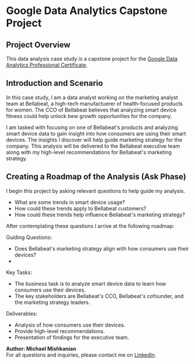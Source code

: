 # Google Data Analytics Capstone Project

## Project Overview
This data analysis case study is a capstone project for the [Google Data Analytics Professional Certificate](https://www.coursera.org/professional-certificates/google-data-analytics?).

## Introduction and Scenario
In this case study, I am a data analyst working on the marketing analyst team at Bellabeat, a high-tech manufactuerer of health-focused products for women. The CCO of Bellabeat believes that analyzing smart device fitness could help unlock bew growth opportunities for the company.

I am tasked with focusing on one of Bellabeat's products and analyzing smart device data to gain insight into how consumers are using their smart devices. The insights I discover will help guide marketing strategy for the company. This analysis will be delivered to the Bellabeat executive team along with my high-level recommendations for Bellabeat's marketing strategy.  

## Creating a Roadmap of the Analysis (Ask Phase)
I begin this project by asking relevant questions to help guide my analysis.
- What are some trends in smart device usage?
- How could these trends apply to Bellabeat customers?
- How could these trends help influence Bellabeat's marketing strategy?

After contemplating these questions I arrive at the following roadmap:

Guiding Questions:
- Does Bellabeat's marketing strategy align with how consumers use their devices?
- 

Key Tasks:
- The business task is to analyze smart device data to learn how consumers use their devices.
- The key stakeholders are Bellabeat's CCO, Bellabeat's cofounder, and the marketing strategy leaders.

Deliverables:
- Analysis of how consumers use their devices.
- Provide high-level recommendations.
- Presentation of findings for the executive team.

**Author: Michael Mishkanian**  
For all questions and inquiries, please contact me on [LinkedIn](https://www.linkedin.com/in/michaelmishkanian/).
